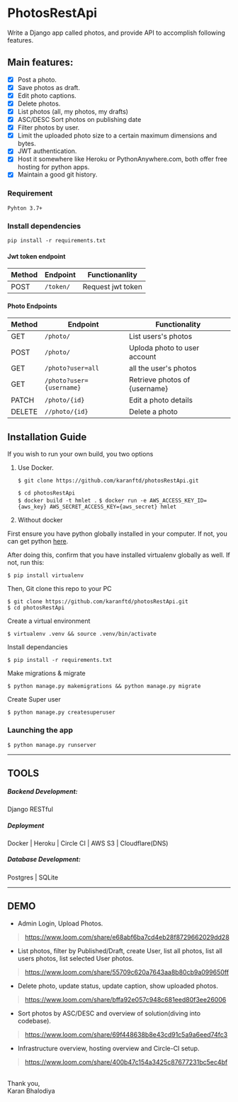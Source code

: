 # PhotosRestApi

Write a Django app called photos, and provide API to accomplish following features.


## Main features:
- [x] Post a photo.
- [x] Save photos as draft.
- [x] Edit photo captions.
- [x] Delete photos.
- [x] List photos (all, my photos, my drafts)
- [x] ASC/DESC Sort photos on publishing date
- [x] Filter photos by user.
- [x] Limit the uploaded photo size to a certain maximum dimensions and bytes.
- [x] JWT authentication.
- [x] Host it somewhere like Heroku or PythonAnywhere.com, both offer free hosting for python apps.
- [x] Maintain a good git history.

### Requirement
```
Pyhton 3.7+
```
### Install dependencies
```
pip install -r requirements.txt
```

#### Jwt token endpoint
Method | Endpoint | Functionanlity
--- | --- | ---
POST | `/token/` | Request jwt token


#### Photo Endpoints

Method | Endpoint | Functionality
--- | --- | ---
GET | `/photo/` | List users's photos
POST | `/photo/` | Uploda photo to user account
GET | `/photo?user=all` | all the user's photos
GET | `/photo?user={username}` | Retrieve photos of {username}
PATCH | `/photo/{id}` | Edit a photo details
DELETE | `//photo/{id}` | Delete a photo

## Installation Guide
If you wish to run your own build, you two options
 1. Use Docker.
    
    `$ git clone https://github.com/karanftd/photosRestApi.git`
    
    `$ cd photosRestApi`    
    `$ docker build -t hmlet .`
    `$ docker run -e AWS_ACCESS_KEY_ID={aws_key} AWS_SECRET_ACCESS_KEY={aws_secret} hmlet`
 
 2. Without docker
 
First ensure you have python globally installed in your computer. If not, you can get python [here](python.org).

After doing this, confirm that you have installed virtualenv globally as well. If not, run this:

    $ pip install virtualenv
Then, Git clone this repo to your PC

    $ git clone https://github.com/karanftd/photosRestApi.git
    $ cd photosRestApi
Create a virtual environment

    $ virtualenv .venv && source .venv/bin/activate
Install dependancies

    $ pip install -r requirements.txt
Make migrations & migrate

    $ python manage.py makemigrations && python manage.py migrate
Create Super user
    
    $ python manage.py createsuperuser

### Launching the app
    $ python manage.py runserver

-----------------

## TOOLS

##### Backend Development:
Django RESTful

##### Deployment
Docker | Heroku | Circle CI | AWS S3 | Cloudflare(DNS)

##### Database Development:
Postgres | SQLite

-----------------

## DEMO
- Admin Login, Upload Photos.
> https://www.loom.com/share/e68abf6ba7cd4eb28f8729662029dd28
- List photos, filter by Published/Draft, create User, list all photos, list all users photos, list selected User photos.
> https://www.loom.com/share/55709c620a7643aa8b80cb9a099650ff
- Delete photo, update status, update caption, show uploaded photos.
> https://www.loom.com/share/bffa92e057c948c681eed80f3ee26006
- Sort photos by ASC/DESC and overview of solution(diving into codebase).
> https://www.loom.com/share/69f448638b8e43cd91c5a9a6eed74fc3
- Infrastructure overview, hosting overview and Circle-CI setup.
> https://www.loom.com/share/400b47c154a3425c87677231bc5ec4bf


<br/>
Thank you,
<br/>
Karan Bhalodiya
